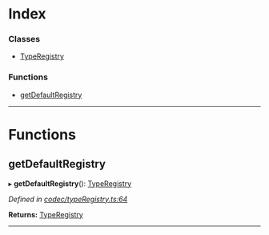 

# Index

### Classes

* [TypeRegistry](../classes/_codec_typeregistry_.typeregistry.md)

### Functions

* [getDefaultRegistry](_codec_typeregistry_.md#getdefaultregistry)

---

# Functions

<a id="getdefaultregistry"></a>

##  getDefaultRegistry

▸ **getDefaultRegistry**(): [TypeRegistry](../classes/_codec_typeregistry_.typeregistry.md)

*Defined in [codec/typeRegistry.ts:64](https://github.com/polkadot-js/api/blob/2839954/packages/types/src/codec/typeRegistry.ts#L64)*

**Returns:** [TypeRegistry](../classes/_codec_typeregistry_.typeregistry.md)

___

